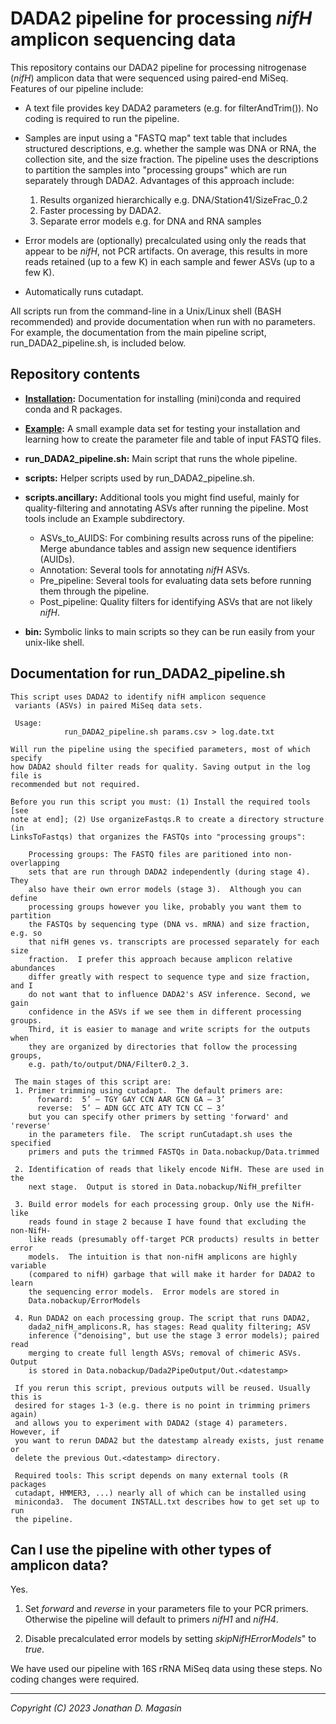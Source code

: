 # DADA2 pipeline for processing _nifH_ amplicon sequencing data

This repository contains our DADA2 pipeline for processing nitrogenase (_nifH_) amplicon data that
were sequenced using paired-end MiSeq.  Features of our pipeline include:

  - A text file provides key DADA2 parameters (e.g. for filterAndTrim()).  No coding is required to
    run the pipeline.

  - Samples are input using a "FASTQ map" text table that includes structured descriptions,
    e.g. whether the sample was DNA or RNA, the collection site, and the size fraction.  The
    pipeline uses the descriptions to partition the samples into "processing groups" which are run
    separately through DADA2.  Advantages of this approach include:
    
       1. Results organized hierarchically e.g. DNA/Station41/SizeFrac_0.2
       2. Faster processing by DADA2.
       3. Separate error models e.g. for DNA and RNA samples

  - Error models are (optionally) precalculated using only the reads that appear to be _nifH_, not PCR
    artifacts.  On average, this results in more reads retained (up to a few K) in each sample and
    fewer ASVs (up to a few K).

  - Automatically runs cutadapt.

All scripts run from the command-line in a Unix/Linux shell (BASH recommended) and provide
documentation when run with no parameters.  For example, the documentation from the main pipeline
script, run_DADA2_pipeline.sh, is included below.


## Repository contents

- **[Installation](Installation/INSTALL.txt):**  Documentation for installing (mini)conda and required conda and R packages.
- **[Example](Example/EXAMPLE.txt):** A small example data set for testing your installation and learning how to create the parameter file and table of input FASTQ files.
- **run_DADA2_pipeline.sh:**  Main script that runs the whole pipeline.
  
- **scripts:** Helper scripts used by run_DADA2_pipeline.sh.
- **scripts.ancillary:**  Additional tools you might find useful, mainly for quality-filtering and annotating ASVs after running the pipeline.  Most tools include an Example subdirectory.
   - ASVs_to_AUIDS:  For combining results across runs of the pipeline: Merge abundance tables and assign new sequence identifiers (AUIDs).
  - Annotation:  Several tools for annotating _nifH_ ASVs.
  - Pre_pipeline:  Several tools for evaluating data sets before running them through the pipeline.
  - Post_pipeline:  Quality filters for identifying ASVs that are not likely _nifH_.
  
- **bin:** Symbolic links to main scripts so they can be run easily from your unix-like shell.


## Documentation for run_DADA2_pipeline.sh

```
This script uses DADA2 to identify nifH amplicon sequence
 variants (ASVs) in paired MiSeq data sets.

 Usage:
            run_DADA2_pipeline.sh params.csv > log.date.txt

Will run the pipeline using the specified parameters, most of which specify
how DADA2 should filter reads for quality. Saving output in the log file is
recommended but not required.

Before you run this script you must: (1) Install the required tools [see
note at end]; (2) Use organizeFastqs.R to create a directory structure (in
LinksToFastqs) that organizes the FASTQs into "processing groups":

    Processing groups: The FASTQ files are paritioned into non-overlapping
    sets that are run through DADA2 independently (during stage 4).  They 
    also have their own error models (stage 3).  Although you can define
    processing groups however you like, probably you want them to partition
    the FASTQs by sequencing type (DNA vs. mRNA) and size fraction, e.g. so
    that nifH genes vs. transcripts are processed separately for each size
    fraction.  I prefer this approach because amplicon relative abundances
    differ greatly with respect to sequence type and size fraction, and I
    do not want that to influence DADA2's ASV inference. Second, we gain
    confidence in the ASVs if we see them in different processing groups.
    Third, it is easier to manage and write scripts for the outputs when
    they are organized by directories that follow the processing groups,
    e.g. path/to/output/DNA/Filter0.2_3.

 The main stages of this script are:
 1. Primer trimming using cutadapt.  The default primers are:
      forward:  5’ – TGY GAY CCN AAR GCN GA – 3’
      reverse:  5’ – ADN GCC ATC ATY TCN CC – 3’
    but you can specify other primers by setting 'forward' and 'reverse'
    in the parameters file.  The script runCutadapt.sh uses the specified
    primers and puts the trimmed FASTQs in Data.nobackup/Data.trimmed

 2. Identification of reads that likely encode NifH. These are used in the
    next stage.  Output is stored in Data.nobackup/NifH_prefilter

 3. Build error models for each processing group. Only use the NifH-like
    reads found in stage 2 because I have found that excluding the non-NifH-
    like reads (presumably off-target PCR products) results in better error
    models.  The intuition is that non-nifH amplicons are highly variable
    (compared to nifH) garbage that will make it harder for DADA2 to learn
    the sequencing error models.  Error models are stored in 
    Data.nobackup/ErrorModels

 4. Run DADA2 on each processing group. The script that runs DADA2,
    dada2_nifH_amplicons.R, has stages: Read quality filtering; ASV
    inference ("denoising", but use the stage 3 error models); paired read
    merging to create full length ASVs; removal of chimeric ASVs.  Output
    is stored in Data.nobackup/Dada2PipeOutput/Out.<datestamp>

 If you rerun this script, previous outputs will be reused. Usually this is
 desired for stages 1-3 (e.g. there is no point in trimming primers again)
 and allows you to experiment with DADA2 (stage 4) parameters. However, if
 you want to rerun DADA2 but the datestamp already exists, just rename or
 delete the previous Out.<datestamp> directory.

 Required tools: This script depends on many external tools (R packages
 cutadapt, HMMER3, ...) nearly all of which can be installed using
 miniconda3.  The document INSTALL.txt describes how to get set up to run
 the pipeline.
```

## Can I use the pipeline with other types of amplicon data?

Yes.

1. Set _forward_ and _reverse_ in your parameters file to your PCR primers. Otherwise
   the pipeline will default to primers _nifH1_ and _nifH4_.

2. Disable precalculated error models by setting _skipNifHErrorModels_" to _true_.

We have used our pipeline with 16S rRNA MiSeq data using these steps.  No coding
changes were required.


***

_Copyright (C) 2023 Jonathan D. Magasin_
